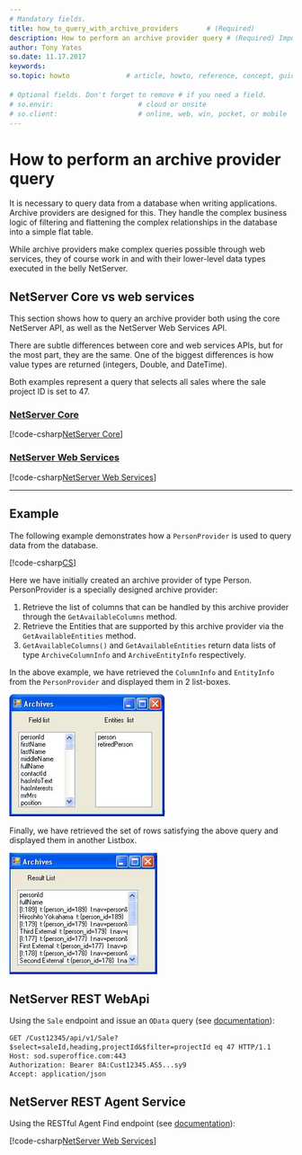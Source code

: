 ```yaml
---
# Mandatory fields.
title: how_to_query_with_archive_providers       # (Required)
description: How to perform an archive provider query # (Required) Important for SEO.
author: Tony Yates
so.date: 11.17.2017
keywords:
so.topic: howto              # article, howto, reference, concept, guide

# Optional fields. Don't forget to remove # if you need a field.
# so.envir:                     # cloud or onsite
# so.client:                    # online, web, win, pocket, or mobile
---
```


# How to perform an archive provider query

It is necessary to query data from a database when writing applications. Archive providers are designed for this. They handle the complex business logic of filtering and flattening the complex relationships in the database into a simple flat table.

While archive providers make complex queries possible through web services, they of course work in and with their lower-level data types executed in the belly NetServer.

## NetServer Core vs web services

This section shows how to query an archive provider both using the core NetServer API, as well as the NetServer Web Services API.

There are subtle differences between core and web services APIs, but for the most part, they are the same. One of the biggest differences is how value types are returned (integers, Double, and DateTime).

Both examples represent a query that selects all sales where the sale project ID is set to 47.

### [NetServer Core](#tab/query-ns-core)

[!code-csharp[NetServer Core](includes/query-ns-core.cs)]

### [NetServer Web Services](#tab/query-ns-ws)

[!code-csharp[NetServer Web Services](includes/query-ns-ws.cs)]

***

## Example

The following example demonstrates how a `PersonProvider` is used to query data from the database.

[!code-csharp[CS](includes/personprovider.cs)]

Here we have initially created an archive provider of type Person. PersonProvider is a specially designed archive provider:

1. Retrieve the list of columns that can be handled by this archive provider through the `GetAvailableColumns` method.
2. Retrieve the Entities that are supported by this archive provider via the `GetAvailableEntities` method.
3. `GetAvailableColumns()` and `GetAvailableEntities` return data lists of type `ArchiveColumnInfo` and `ArchiveEntityInfo` respectively.

In the above example, we have retrieved the `ColumnInfo` and `EntityInfo` from the `PersonProvider` and displayed them in 2 list-boxes.

![ALT][img1]

Finally, we have retrieved the set of rows satisfying the above query and displayed them in another Listbox.

![ALT][img2]

## NetServer REST WebApi

Using the `Sale` endpoint and issue an `OData` query (see [documentation][1]):

```http
GET /Cust12345/api/v1/Sale?$select=saleId,heading,projectId&$filter=projectId eq 47 HTTP/1.1
Host: sod.superoffice.com:443
Authorization: Bearer 8A:Cust12345.AS5...sy9
Accept: application/json
```

## NetServer REST Agent Service

Using the RESTful Agent Find endpoint (see [documentation][2]):

[!code-csharp[NetServer Web Services](includes/query-rest-agent.js)]

<!-- Referenced links -->
[1]: https://community.superoffice.com/documentation/sdk/SO.NetServer.Web.Services/html/v1SaleEntity_GetAll.htm
[2]: https://community.superoffice.com/documentation/sdk/SO.NetServer.Web.Services/html/v1FindAgent_FindFromRestrictionsColumns.htm

<!-- Referenced images -->
[img1]: media/query-1.jpg
[img2]: media/query-2.jpg
